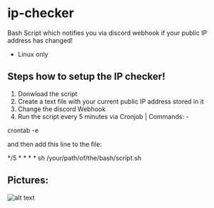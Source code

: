 # ip-checker
Bash Script which notifies you via discord webhook if your public IP address has changed!

- Linux only

## Steps how to setup the IP checker!

1. Donwload the script
2. Create a text file with your current public IP address stored in it
3. Change the discord Webhook
4. Run the script every 5 minutes via Cronjob | Commands: -

crontab -e

and then add this line to the file:

*/5 * * * * sh /your/path/of/the/bash/script.sh

## Pictures:

![alt text](https://www.messefrankfurt.com/content/dam/messefrankfurt-redaktion/locations/employees/Michael%20Biwer.jpg)
